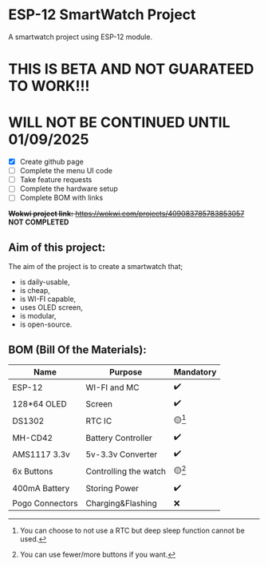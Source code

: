 # ESP-12 SmartWatch Project
A smartwatch project using ESP-12 module.

# THIS IS BETA AND NOT GUARATEED TO WORK!!!
# WILL NOT BE CONTINUED UNTIL 01/09/2025
- [x] Create github page
- [ ] Complete the menu UI code
- [ ] Take feature requests
- [ ] Complete the hardware setup
- [ ] Complete BOM with links

~~**Wokwi project link:** https://wokwi.com/projects/409083785783853057~~ **NOT COMPLETED**
## Aim of this project:
The aim of the project is to create a smartwatch that;
- is daily-usable,
- is cheap,
- is WI-FI capable,
- uses OLED screen,
- is modular,
- is open-source.

## BOM (Bill Of the Materials):
| Name | Purpose |Mandatory|
|------|---------|-------------|
|ESP-12|WI-FI and MC|✔️|
|128*64 OLED|Screen|✔️|
|DS1302|RTC IC|🟡[^1]|
|MH-CD42|Battery Controller|✔️|
|AMS1117 3.3v|5v-3.3v Converter|✔️|
|6x Buttons|Controlling the watch|🟡[^2]|
|400mA Battery|Storing Power|✔️|
|Pogo Connectors|Charging&Flashing|❌|
[^1]: You can choose to not use a RTC but deep sleep function cannot be used.
[^2]: You can use fewer/more buttons if you want.
